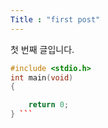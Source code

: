 ```yaml
---
Title : "first post"
---
```

첫 번째 글입니다.

``` cpp
#include <stdio.h>
int main(void)
{

    return 0;
} ```    
